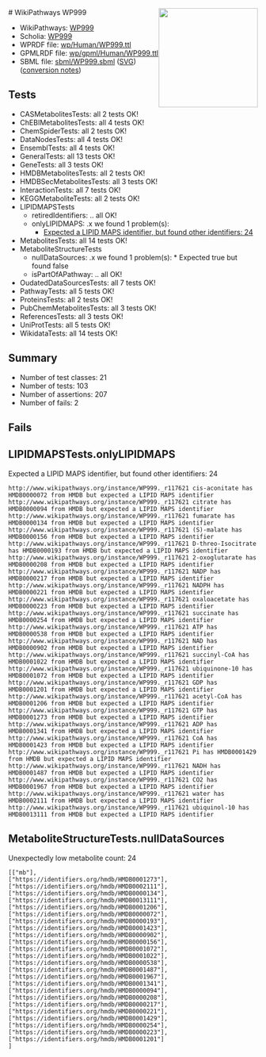 <img style="float: right; width: 200px" src="../logo.png" />
# WikiPathways WP999

* WikiPathways: [WP999](https://identifiers.org/wikipathways:WP999)
* Scholia: [WP999](https://scholia.toolforge.org/wikipathways/WP999)
* WPRDF file: [wp/Human/WP999.ttl](../wp/Human/WP999.ttl)
* GPMLRDF file: [wp/gpml/Human/WP999.ttl](../wp/gpml/Human/WP999.ttl)
* SBML file: [sbml/WP999.sbml](../sbml/WP999.sbml) ([SVG](../sbml/WP999.svg)) ([conversion notes](../sbml/WP999.txt))

## Tests
* CASMetabolitesTests: all 2 tests OK!
* ChEBIMetabolitesTests: all 4 tests OK!
* ChemSpiderTests: all 2 tests OK!
* DataNodesTests: all 4 tests OK!
* EnsemblTests: all 4 tests OK!
* GeneralTests: all 13 tests OK!
* GeneTests: all 3 tests OK!
* HMDBMetabolitesTests: all 2 tests OK!
* HMDBSecMetabolitesTests: all 3 tests OK!
* InteractionTests: all 7 tests OK!
* KEGGMetaboliteTests: all 2 tests OK!
* LIPIDMAPSTests
    * retiredIdentifiers: .. all OK!
    * onlyLIPIDMAPS: .x we found 1 problem(s):
        * [Expected a LIPID MAPS identifier, but found other identifiers: 24](#d0bfb69b)
* MetabolitesTests: all 14 tests OK!
* MetaboliteStructureTests
    * nullDataSources: .x we found 1 problem(s):
            * Expected true but found false
    * isPartOfAPathway: .. all OK!
* OudatedDataSourcesTests: all 7 tests OK!
* PathwayTests: all 5 tests OK!
* ProteinsTests: all 2 tests OK!
* PubChemMetabolitesTests: all 3 tests OK!
* ReferencesTests: all 3 tests OK!
* UniProtTests: all 5 tests OK!
* WikidataTests: all 14 tests OK!


## Summary

* Number of test classes: 21
* Number of tests: 103
* Number of assertions: 207
* Number of fails: 2

## Fails

<a name="d0bfb69b" />

## LIPIDMAPSTests.onlyLIPIDMAPS

Expected a LIPID MAPS identifier, but found other identifiers: 24
```
http://www.wikipathways.org/instance/WP999._r117621 cis-aconitate has HMDB0000072 from HMDB but expected a LIPID MAPS identifier
http://www.wikipathways.org/instance/WP999._r117621 citrate has HMDB0000094 from HMDB but expected a LIPID MAPS identifier
http://www.wikipathways.org/instance/WP999._r117621 fumarate has HMDB0000134 from HMDB but expected a LIPID MAPS identifier
http://www.wikipathways.org/instance/WP999._r117621 (S)-malate has HMDB0000156 from HMDB but expected a LIPID MAPS identifier
http://www.wikipathways.org/instance/WP999._r117621 D-threo-Isocitrate has HMDB0000193 from HMDB but expected a LIPID MAPS identifier
http://www.wikipathways.org/instance/WP999._r117621 2-oxoglutarate has HMDB0000208 from HMDB but expected a LIPID MAPS identifier
http://www.wikipathways.org/instance/WP999._r117621 NADP has HMDB0000217 from HMDB but expected a LIPID MAPS identifier
http://www.wikipathways.org/instance/WP999._r117621 NADPH has HMDB0000221 from HMDB but expected a LIPID MAPS identifier
http://www.wikipathways.org/instance/WP999._r117621 oxaloacetate has HMDB0000223 from HMDB but expected a LIPID MAPS identifier
http://www.wikipathways.org/instance/WP999._r117621 succinate has HMDB0000254 from HMDB but expected a LIPID MAPS identifier
http://www.wikipathways.org/instance/WP999._r117621 ATP has HMDB0000538 from HMDB but expected a LIPID MAPS identifier
http://www.wikipathways.org/instance/WP999._r117621 NAD has HMDB0000902 from HMDB but expected a LIPID MAPS identifier
http://www.wikipathways.org/instance/WP999._r117621 succinyl-CoA has HMDB0001022 from HMDB but expected a LIPID MAPS identifier
http://www.wikipathways.org/instance/WP999._r117621 ubiquinone-10 has HMDB0001072 from HMDB but expected a LIPID MAPS identifier
http://www.wikipathways.org/instance/WP999._r117621 GDP has HMDB0001201 from HMDB but expected a LIPID MAPS identifier
http://www.wikipathways.org/instance/WP999._r117621 acetyl-CoA has HMDB0001206 from HMDB but expected a LIPID MAPS identifier
http://www.wikipathways.org/instance/WP999._r117621 GTP has HMDB0001273 from HMDB but expected a LIPID MAPS identifier
http://www.wikipathways.org/instance/WP999._r117621 ADP has HMDB0001341 from HMDB but expected a LIPID MAPS identifier
http://www.wikipathways.org/instance/WP999._r117621 CoA has HMDB0001423 from HMDB but expected a LIPID MAPS identifier
http://www.wikipathways.org/instance/WP999._r117621 Pi has HMDB0001429 from HMDB but expected a LIPID MAPS identifier
http://www.wikipathways.org/instance/WP999._r117621 NADH has HMDB0001487 from HMDB but expected a LIPID MAPS identifier
http://www.wikipathways.org/instance/WP999._r117621 CO2 has HMDB0001967 from HMDB but expected a LIPID MAPS identifier
http://www.wikipathways.org/instance/WP999._r117621 water has HMDB0002111 from HMDB but expected a LIPID MAPS identifier
http://www.wikipathways.org/instance/WP999._r117621 ubiquinol-10 has HMDB0013111 from HMDB but expected a LIPID MAPS identifier
```

<a name="919041ac" />

## MetaboliteStructureTests.nullDataSources

Unexpectedly low metabolite count: 24
```
[["mb"],
["https://identifiers.org/hmdb/HMDB0001273"],
["https://identifiers.org/hmdb/HMDB0002111"],
["https://identifiers.org/hmdb/HMDB0000134"],
["https://identifiers.org/hmdb/HMDB0013111"],
["https://identifiers.org/hmdb/HMDB0001206"],
["https://identifiers.org/hmdb/HMDB0000072"],
["https://identifiers.org/hmdb/HMDB0000193"],
["https://identifiers.org/hmdb/HMDB0001423"],
["https://identifiers.org/hmdb/HMDB0000902"],
["https://identifiers.org/hmdb/HMDB0000156"],
["https://identifiers.org/hmdb/HMDB0001072"],
["https://identifiers.org/hmdb/HMDB0001022"],
["https://identifiers.org/hmdb/HMDB0000538"],
["https://identifiers.org/hmdb/HMDB0001487"],
["https://identifiers.org/hmdb/HMDB0001967"],
["https://identifiers.org/hmdb/HMDB0001341"],
["https://identifiers.org/hmdb/HMDB0000094"],
["https://identifiers.org/hmdb/HMDB0000208"],
["https://identifiers.org/hmdb/HMDB0000217"],
["https://identifiers.org/hmdb/HMDB0000221"],
["https://identifiers.org/hmdb/HMDB0001429"],
["https://identifiers.org/hmdb/HMDB0000254"],
["https://identifiers.org/hmdb/HMDB0000223"],
["https://identifiers.org/hmdb/HMDB0001201"]
]
```

